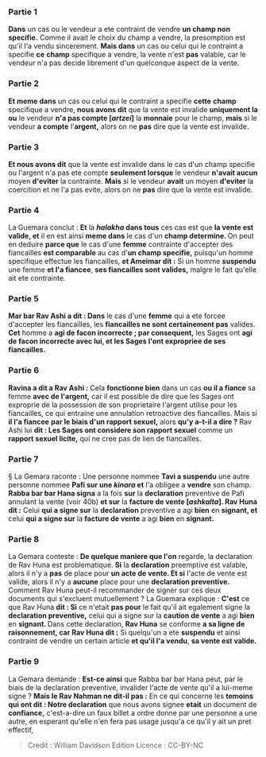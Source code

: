 
### Partie 1
<b>Dans</b> un cas ou le vendeur a ete contraint de vendre <b>un champ non specifie.</b> Comme il avait le choix du champ a vendre, la presomption est qu'il l'a vendu sincerement. <b>Mais dans</b> un cas ou celui qui le contraint a specifie <b>ce</b> <b>champ</b> specifique a vendre, la vente n'est <b>pas</b> valable, car le vendeur n'a pas decide librement d'un quelconque aspect de la vente.

### Partie 2
<b>Et meme dans</b> un cas ou celui qui le contraint a specifie <b>cette</b> <b>champ</b> specifique a vendre, <b>nous avons dit</b> que la vente est invalide <b>uniquement la ou</b> le vendeur <b>n'a pas compte [<i>artzei</i>]</b> la <b>monnaie</b> pour le champ, <b>mais</b> si le vendeur <b>a compte</b> l'<b>argent,</b> alors on ne <b>pas</b> dire que la vente est invalide.

### Partie 3
<b>Et nous avons dit</b> que la vente est invalide dans le cas d'un champ specifie ou l'argent n'a pas ete compte <b>seulement lorsque</b> le vendeur <b>n'avait aucun</b> moyen <b>d'eviter</b> la contrainte. <b>Mais</b> si le vendeur <b>avait</b> un moyen <b>d'eviter</b> la coercition et ne l'a pas evite, alors on ne <b>pas</b> dire que la vente est invalide.

### Partie 4
La Guemara conclut : <b>Et</b> la <b><i>halakha</i> dans tous</b> ces cas est que <b>la vente est valide, et</b> il en est ainsi <b>meme dans</b> le cas d'un <b>champ determine. </b> On peut en deduire <b>parce que</b> le cas d'une <b>femme</b> contrainte d'accepter des fiancailles <b>est comparable</b> au cas d'<b>un champ specifie,</b> puisqu'un homme specifique effectue les fiancailles, <b>et Ameimar dit :</b> Si un homme <b>suspendu</b> une femme <b>et l'a fiancee</b>, <b>ses fiancailles sont valides,</b> malgre le fait qu'elle ait ete contrainte.

### Partie 5
<b>Mar bar Rav Ashi a dit : Dans</b> le cas d'une <b>femme</b> qui a ete forcee d'accepter les fiancailles, les <b>fiancailles ne sont certainement pas</b> valides. <b>Cet</b> homme a <b>agi de facon incorrecte ; par consequent,</b> les Sages ont <b>agi de facon incorrecte avec lui, et les Sages l'ont expropriee de ses fiancailles.</b>

### Partie 6
<b>Ravina a dit a Rav Ashi :</b> Cela <b>fonctionne bien</b> dans un cas <b>ou il a fiance</b> sa femme <b>avec de l'argent,</b> car il est possible de dire que les Sages ont exproprie de la possession de son proprietaire l'argent utilise pour les fiancailles, ce qui entraine une annulation retroactive des fiancailles. Mais si <b>il l'a fiancee</b> <b>par le biais d'un rapport sexuel,</b> alors <b>qu'y a-t-il a dire ?</b> Rav Ashi lui <b>dit : Les Sages ont considere son rapport sexuel</b> comme un <b>rapport sexuel licite,</b> qui ne cree pas de lien de fiancailles.

### Partie 7
§ La Gemara raconte : Une personne nommee <b>Tavi a suspendu</b> une autre personne nommee <b>Pafi sur une <i>kinara</i> et</b> l'a obligee a <b>vendre</b> son champ. <b>Rabba bar bar Hana signa</b> a la fois <b>sur</b> la <b>declaration</b> preventive de Pafi annulant la vente (voir 40b) <b>et sur</b> la <b>facture de vente [<i>ashkalta</i>]. Rav Huna dit :</b> Celui <b>qui a signe sur</b> la <b>declaration</b> preventive a agi <b>bien</b> en <b>signant, et</b> celui <b>qui a signe sur</b> la <b>facture de vente</b> a agi <b>bien</b> en <b>signant.</b>

### Partie 8
La Gemara conteste : <b>De quelque maniere que l'on</b> regarde, la declaration de Rav Huna est problematique. <b>Si</b> la <b>declaration</b> preemptive est valable, alors il n'y a <b>pas</b> de place pour <b>un acte de vente. Et si</b> l'acte de vente</b> est valide, alors il n'y a <b>aucune</b> place pour une <b>declaration preventive.</b> Comment Rav Huna peut-il recommander de signer sur ces deux documents qui s'excluent mutuellement ? La Guemara explique : <b>C'est</b> ce que Rav Huna <b>dit : Si</b> ce n'etait <b>pas pour</b> le fait qu'il ait egalement signe la <b>declaration preventive,</b> celui qui a signe sur</b> la <b>caution de vente</b> a agi <b>bien</b> en <b>signant. </b> Dans cette declaration, <b>Rav Huna</b> se conforme <b>a sa ligne de <b>raisonnement</b>, car Rav Huna dit :</b> Si quelqu'un a ete <b>suspendu</b> et ainsi contraint de vendre un certain article <b>et qu'il l'a vendu</b>, <b>sa vente est valide.</b>

### Partie 9
La Gemara demande : <b>Est-ce ainsi</b> que Rabba bar bar Hana peut, par le biais de la declaration preventive, invalider l'acte de vente qu'il a lui-meme signe ? <b>Mais le Rav Nahman ne dit-il pas :</b> En ce qui concerne les <b>temoins qui ont dit : Notre declaration</b> que nous avons signee <b>etait</b> un document de <b>confiance,</b> c'est-a-dire un faux billet a ordre donne par une personne a une autre, en esperant qu'elle n'en fera pas usage jusqu'a ce qu'il y ait un pret effectif,

>Credit : William Davidson Edition
>Licence : CC-BY-NC